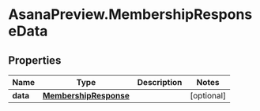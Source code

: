 # AsanaPreview.MembershipResponseData

## Properties
Name | Type | Description | Notes
------------ | ------------- | ------------- | -------------
**data** | [**MembershipResponse**](MembershipResponse.md) |  | [optional] 

